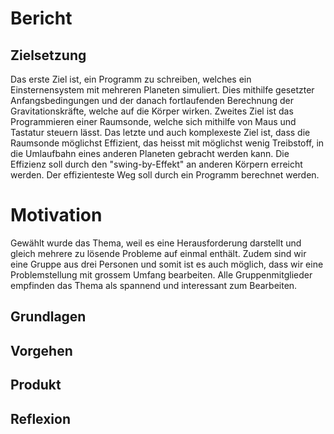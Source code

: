 # Bericht

## Zielsetzung

Das erste Ziel ist, ein Programm zu schreiben, welches ein Einsternensystem mit mehreren Planeten simuliert. Dies mithilfe gesetzter Anfangsbedingungen und der danach fortlaufenden Berechnung der Gravitationskräfte, welche auf die Körper wirken. Zweites Ziel ist das Programmieren einer Raumsonde, welche sich mithilfe von Maus und Tastatur steuern lässt. Das letzte und auch komplexeste Ziel ist, dass die Raumsonde möglichst Effizient, das heisst mit möglichst wenig Treibstoff, in die Umlaufbahn eines anderen Planeten gebracht werden kann. Die Effizienz soll durch den "swing-by-Effekt" an anderen Körpern erreicht werden. Der effizienteste Weg soll durch ein Programm berechnet werden.

# Motivation

Gewählt wurde das Thema, weil es eine Herausforderung darstellt und gleich mehrere zu lösende Probleme auf einmal enthält. Zudem sind wir eine Gruppe aus drei Personen und somit ist es auch möglich, dass wir eine Problemstellung mit grossem Umfang bearbeiten. Alle Gruppenmitglieder empfinden das Thema als spannend und interessant zum Bearbeiten.  

## Grundlagen

## Vorgehen

## Produkt

## Reflexion






